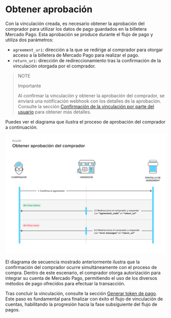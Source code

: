 # Obtener aprobación 

Con la vinculación creada, es necesario obtener la aprobación del comprador para utilizar los datos de pago guardados en la billetera Mercado Pago. Esta aprobación se produce durante el flujo de pago y utiliza dos parámetros:

* `agreement_uri`: dirección a la que se redirige al comprador para otorgar acceso a la billetera de Mercado Pago para realizar el pago.
* `return_uri`: dirección de redireccionamiento tras la confirmación de la vinculación otorgada por el comprador.

> NOTE
>
> Importante
>
> Al confirmar la vinculación y obtener la aprobación del comprador, se enviará una notificación webhook con los detalles de la aprobación. Consulte la sección [Confirmación de la vinculación por parte del usuario](/developers/es/docs/wallet-connect/additional-content/your-integrations/notifications/webhooks) para obtener más detalles.

Puedes ver el diagrama que ilustra el proceso de aprobación del comprador a continuación.

![Obtener aprobación](/images/wallet-connect/get-payer-approval.es.png)

El diagrama de secuencia mostrado anteriormente ilustra que la confirmación del comprador ocurre simultáneamente con el proceso de compra. Dentro de este escenario, el comprador otorga autorización para integrar su cuenta de Mercado Pago, permitiendo el uso de los diversos métodos de pago ofrecidos para efectuar la transacción.

Tras concluir la vinculación, consulte la sección [Generar token de pago](/developers/es/docs/wallet-connect/account-linking-flow/create-payer-token). Este paso es fundamental para finalizar con éxito el flujo de vinculación de cuentas, habilitando la progresión hacia la fase subsiguiente del flujo de pagos.